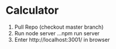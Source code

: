 # Calculator

1. Pull Repo (checkout master branch)
2. Run node server
...npm run server
3. Enter http://localhost:3001/ in browser